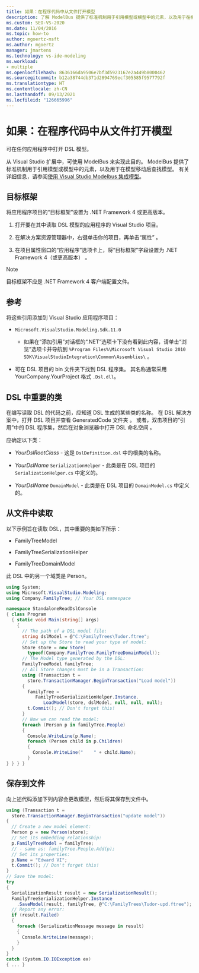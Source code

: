 ```yaml
---
title: 如果：在程序代码中从文件打开模型
description: 了解 ModelBus 提供了标准机制用于引用模型或模型中的元素，以及用于在模型移动后查找模型。
ms.custom: SEO-VS-2020
ms.date: 11/04/2016
ms.topic: how-to
author: mgoertz-msft
ms.author: mgoertz
manager: jmartens
ms.technology: vs-ide-modeling
ms.workload:
- multiple
ms.openlocfilehash: 8636166da9506e7bf3d5923167e2a449b8000462
ms.sourcegitcommit: b12a38744db371d2894769ecf305585f9577792f
ms.translationtype: HT
ms.contentlocale: zh-CN
ms.lasthandoff: 09/13/2021
ms.locfileid: "126665996"
---
```

# <a name="how-to-open-a-model-from-file-in-program-code"></a>如果：在程序代码中从文件打开模型

可在任何应用程序中打开 DSL 模型。

从 Visual Studio 扩展中，可使用 ModelBus 来实现此目的。 ModelBus 提供了标准机制用于引用模型或模型中的元素，以及用于在模型移动后查找模型。 有关详细信息，请参阅[使用 Visual Studio Modelbus 集成模型](../modeling/integrating-models-by-using-visual-studio-modelbus.md)。

## <a name="target-framework"></a>目标框架

将应用程序项目的“目标框架”设置为 .NET Framework 4 或更高版本。

1. 打开要在其中读取 DSL 模型的应用程序的 Visual Studio 项目。

2. 在解决方案资源管理器中，右键单击你的项目，再单击“属性” 。

3. 在项目属性窗口的“应用程序”选项卡上，将“目标框架”字段设置为 .NET Framework 4（或更高版本）  。

> [!NOTE]
> 目标框架不应是 .NET Framework 4 客户端配置文件。

## <a name="references"></a>参考

将这些引用添加到 Visual Studio 应用程序项目：

- `Microsoft.VisualStudio.Modeling.Sdk.11.0`

  - 如果在“添加引用”对话框的“.NET”选项卡下没有看到此内容，请单击“浏览”选项卡并导航到 `%Program Files%\Microsoft Visual Studio 2010 SDK\VisualStudioIntegration\Common\Assemblies\`  。

- 可在 DSL 项目的 bin 文件夹下找到 DSL 程序集。 其名称通常采用 YourCompany.YourProject 格式 `.Dsl.dll`。

## <a name="important-classes-in-the-dsl"></a>DSL 中重要的类

在编写读取 DSL 的代码之前，应知道 DSL 生成的某些类的名称。 在 DSL 解决方案中，打开 DSL 项目并查看 GeneratedCode 文件夹 。 或者，双击项目的“引用”中的 DSL 程序集，然后在对象浏览器中打开 DSL 命名空间 。

应确定以下类：

- *YourDslRootClass* - 这是 `DslDefinition.dsl` 中的根类的名称。

- *YourDslName* `SerializationHelper` - 此类是在 DSL 项目的 `SerializationHelper.cs` 中定义的。

- *YourDslName* `DomainModel` - 此类是在 DSL 项目的 `DomainModel.cs` 中定义的。

## <a name="read-from-a-file"></a>从文件中读取

以下示例旨在读取 DSL，其中重要的类如下所示：

- FamilyTreeModel

- FamilyTreeSerializationHelper

- FamilyTreeDomainModel

此 DSL 中的另一个域类是 Person。

```csharp
using System;
using Microsoft.VisualStudio.Modeling;
using Company.FamilyTree; // Your DSL namespace

namespace StandaloneReadDslConsole
{ class Program
  { static void Main(string[] args)
    {
      // The path of a DSL model file:
      string dslModel = @"C:\FamilyTrees\Tudor.ftree";
      // Set up the Store to read your type of model:
      Store store = new Store(
        typeof(Company.FamilyTree.FamilyTreeDomainModel));
      // The Model type generated by the DSL:
      FamilyTreeModel familyTree;
      // All Store changes must be in a Transaction:
      using (Transaction t =
        store.TransactionManager.BeginTransaction("Load model"))
      {
        familyTree =
           FamilyTreeSerializationHelper.Instance.
              LoadModel(store, dslModel, null, null, null);
        t.Commit(); // Don't forget this!
      }
      // Now we can read the model:
      foreach (Person p in familyTree.People)
      {
        Console.WriteLine(p.Name);
        foreach (Person child in p.Children)
        {
          Console.WriteLine("    " + child.Name);
        }
} } } }
```

## <a name="save-to-a-file"></a>保存到文件

向上述代码添加下列内容会更改模型，然后将其保存到文件中。

```csharp
using (Transaction t =
  store.TransactionManager.BeginTransaction("update model"))
{
  // Create a new model element:
  Person p = new Person(store);
  // Set its embedding relationship:
  p.FamilyTreeModel = familyTree;
  // - same as: familyTree.People.Add(p);
  // Set its properties:
  p.Name = "Edward VI";
  t.Commit(); // Don't forget this!
}
// Save the model:
try
{
  SerializationResult result = new SerializationResult();
  FamilyTreeSerializationHelper.Instance
    .SaveModel(result, familyTree, @"C:\FamilyTrees\Tudor-upd.ftree");
  // Report any error:
  if (result.Failed)
  {
    foreach (SerializationMessage message in result)
    {
      Console.WriteLine(message);
    }
  }
}
catch (System.IO.IOException ex)
{ ... }
```
